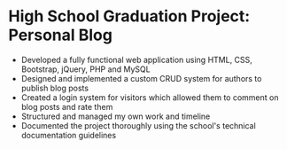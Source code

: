 # High School Graduation Project: Personal Blog

<ul>
  <li>Developed a fully functional web application using HTML, CSS, Bootstrap, jQuery, PHP and MySQL</li>
  <li>Designed and implemented a custom CRUD system for authors to publish blog posts</li>
  <li>Created a login system for visitors which allowed them to comment on blog posts and rate them</li>
  <li>Structured and managed my own work and timeline</li>
  <li>Documented the project thoroughly using the school's technical documentation guidelines</li>
</ul>
